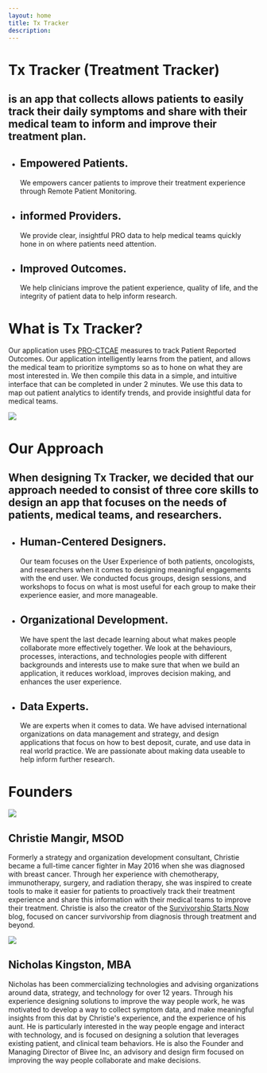 ```yaml
---
layout: home
title: Tx Tracker
description: 
---
```


<div class="panel c-well">
	<div class="l-wrapper l-padding-wide l-padding-to-wide t-centered border-bottom">
		<h1 class="t-scale-cappa"><span class="t-strong">Tx Tracker (Treatment Tracker)</span></h1>
		<h2 class="t-scale-delta">is an app that collects allows patients to easily track their daily symptoms and share with their medical team to inform and improve their treatment plan.</h2>
	</div>
	<div class="l-wrapper l-wrapper--wide l-padding-wide">
		<ul class="gallery">
			<li class="gallery-item">
				<h2 class="t-scale-epsilon c-text-secondary t-strong">Empowered Patients.</h2>
				<p class="">We empowers cancer patients to improve their treatment experience through Remote Patient Monitoring.</p>
			</li>
			<li class="gallery-item">
				<h2 class="t-scale-epsilon c-text-tertiary t-strong">informed Providers.</h2>
				<p class="">We provide clear, insightful PRO data to help medical teams quickly hone in on where patients need attention.</p>
			</li>
			<li class="gallery-item">
				<h2 class="t-scale-epsilon c-text-primary t-strong">Improved Outcomes.</h2>
				<p class="">We help clinicians improve the patient experience, quality of life, and the integrity of patient data to help inform research.</p>
			</li>
		</ul>
	</div>
</div>
<div class="panel">
	<div class="l-wrapper l-padding-wide t-centered">
		<h1 class="t-scale-cappa l-margin-bottom c-text-secondary"><span class="t-strong">What is Tx Tracker?</span></h1>
		<p class="c-text-primary">Our application uses <a class="t-strong" href="https://healthcaredelivery.cancer.gov/pro-ctcae/" target="_blank">PRO-CTCAE</a> measures to track Patient Reported Outcomes. Our application intelligently learns from the patient, and allows the medical team to prioritize symptoms so as to hone on what they are most interested in. We then compile this data in a simple, and intuitive interface that can be completed in under 2 minutes. We use this data to map out patient analytics to identify trends, and provide insightful data for medical teams.</p>
	</div>
	<div class="l-wrapper l-wrapper--wide l-padding-bottom-wide t-centered">
		<img src="{{ site.url }}/assets/images/screens.png" />
	</div>
</div>
<div class="panel c-theme-reverse c-well l-margin-top">
	<div class="l-wrapper l-padding-wide">
		<h1 class="t-scale-cappa t-centered l-margin-bottom c-text-secondary"><span class="t-strong">Our Approach</span></h1>
		<h2 class="t-scale-epsilon t-centered c-text-primary">When designing Tx Tracker, we decided that our approach needed to consist of three core skills to design an app that focuses on the needs of patients, medical teams, and researchers.</h2>
	</div>
	<div class="l-wrapper l-wrapper--wide l-padding-bottom-wide">
		<ul class="gallery">
			<li class="gallery-item">
				<h2 class="t-scale-epsilon t-strong c-text-secondary">Human-Centered Designers.</h2>
				<p class="c-text-secondary">Our team focuses on the User Experience of both patients, oncologists, and researchers when it comes to designing meaningful engagements with the end user. We conducted focus groups, design sessions, and workshops to focus on what is most useful for each group to make their experience easier, and more manageable.</p>
			</li>
			<li class="gallery-item">
				<h2 class="t-scale-epsilon t-strong c-text-secondary">Organizational Development.</h2>
				<p class="c-text-secondary">We have spent the last decade learning about what makes people collaborate more effectively together. We look at the behaviours, processes, interactions, and technologies people with different backgrounds and interests use to make sure that when we build an application, it reduces workload, improves decision making, and enhances the user experience.</p>
			</li>
			<li class="gallery-item">
				<h2 class="t-scale-epsilon t-strong c-text-secondary">Data Experts.</h2>
				<p class="c-text-secondary">We are experts when it comes to data. We have advised international organizations on data management and strategy, and design applications that focus on how to best deposit, curate, and use data in real world practice. We are passionate about making data useable to help inform further research.</p>
			</li>
		</ul>
	</div>
</div>

<div class="panel c-theme-reverse">
	<div class="l-wrapper l-padding-top-wide">
		<h1 class="t-scale-cappa l-margin-bottom t-centered c-text-tertiary"><span class="t-strong">Founders</span></h1>
	</div>
	<div class="l-wrapper l-wrapper--wide l-padding-wide">
		<div class="grid-wrapper">
			<div class="l-cols-1-1">
				<div class="l-col-1">
					<div class="bio-profile_photo">
						<img src="{{ site.url }}/assets/images/profiles/christie-mangir.jpg" />
					</div>
					<h2 class="t-scale-epsilon t-strong t-centered l-margin-top c-text-tertiary">Christie Mangir, MSOD</h2>
					<p class=" c-text-tertiary">Formerly a strategy and organization development consultant, Christie became a full-time cancer fighter in May 2016 when she was diagnosed with breast cancer. Through her experience with chemotherapy, immunotherapy, surgery, and radiation therapy, she was inspired to create tools to make it easier for patients to proactively track their treatment experience and share this information with their medical teams to improve their treatment. Christie is also the creator of the <a href="http://www.survivorshipstartsnow.com/" target="_blank">Survivorship Starts Now</a> blog, focused on cancer survivorship from diagnosis through treatment and beyond.</p>
				</div>
				<div class="l-col-1">
					<div class="bio-profile_photo c-text-tertiary">
						<img src="{{ site.url }}/assets/images/profiles/nicholas-kingston.jpg" />
					</div>
					<h2 class="t-scale-epsilon t-strong t-centered l-margin-top c-text-tertiary">Nicholas Kingston, MBA</h2>
					<p class=" c-text-tertiary">Nicholas has been commercializing technologies and advising organizations around data, strategy, and technology for over 12 years. Through his experience designing solutions to improve the way people work, he was motivated to develop a way to collect symptom data, and make meaningful insights from this dat by Christie's experience, and the experience of his aunt. He is particularly interested in the way people engage and interact with technology, and is focused on designing a solution that leverages existing patient, and clinical team behaviors. He is also the Founder and Managing Director of Bivee Inc, an advisory and design firm focused on improving the way people collaborate and make decisions.</p>
				</div>
			</div>
		</div>
	</div>
</div>